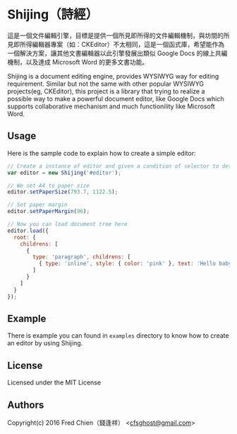 # Shijing（詩經）

這是一個文件編輯引擎，目標是提供一個所見即所得的文件編輯機制，與坊間的所見即所得編輯器專案（如：CKEditor）不太相同，這是一個函式庫，希望能作為一個解決方案，讓其他文書編輯器以此引擎發展出類似 Google Docs 的線上共編機制，以及達成 Microsoft Word 的更多文書功能。

Shijing is a document editing engine, provides WYSIWYG way for editing requirement. Similar but not the same with other popular WYSIWYG projects(eg, CKEditor), this project is a library that trying to realize a possible way to make a powerful document editor, like Google Docs which supports collaborative mechanism and much functionility like Microsoft Word.

Usage
-

Here is the sample code to explain how to create a simple editor:

```js
// Create a instance of editor and given a condition of selector to determine specific DOM we want to use
var editor = new Shijing('#editor');

// We set A4 to paper size
editor.setPaperSize(793.7, 1122.5);

// Set paper margin
editor.setPaperMargin(96);

// Now you can load document tree here
editor.load({
  root: {
    childrens: [
      {
        type: 'paragraph', childrens: [
          { type: 'inline', style: { color: 'pink' }, text: 'Hello baby!' },
        ]
      }
    ]
  }
});
```

Example
-

There is example you can found in `examples` directory to know how to create an editor by using Shijing.

License
-
Licensed under the MIT License

Authors
-
Copyright(c) 2016 Fred Chien（錢逢祥） <<cfsghost@gmail.com>>
